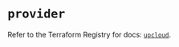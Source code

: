 # `provider`

Refer to the Terraform Registry for docs: [`upcloud`](https://registry.terraform.io/providers/upcloudltd/upcloud/5.21.0/docs).
